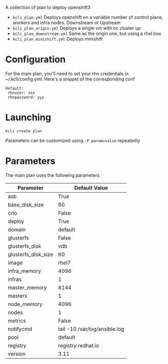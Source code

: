 A collection of plan to deploy openshift3

- `kcli_plan.yml` Deploys openshift on a variable number of control plane, workers and infra nodes. Downstream or Upstream
- `kcli_plan_origin.yml` Deploys a single vm with oc cluster up
- `kcli_plan_downstream.yml` Same as the origin one, but using a rhel box
- `kcli_plan_minishift.yml` Deploys minishift

# Configuration

For the main plan, you'll need to set your rhn credentials in ~/.kcli/config.yml. Here's a snippet of the corresponding conf

```
default:
 rhnuser: xxx
 rhnpassword: yyy
```

# Launching

```
kcli create plan
```

Parameters can be customized using `-P param=value` repeatedly

# Parameters

The main plan uses the following parameters


|Parameter          |Default Value                |
|-------------------|-----------------------------|
|asb                |True                         |
|base_disk_size     |60                           |
|crio               |False                        |
|deploy             |True                         |
|domain             |default                      |
|glusterfs          |False                        |
|glusterfs_disk     |vdb                          |
|glusterfs_disk_size|60                           |
|image              |rhel7                        |
|infra_memory       |4096                         |
|infras             |1                            |
|master_memory      |8144                         |
|masters            |1                            |
|node_memory        |4096                         |
|nodes              |1                            |
|metrics            |False                        |
|notifycmd          |tail -10 /var/log/ansible.log|
|pool               |default                      |
|registry           |registry.redhat.io           |
|version            |3.11                         |
